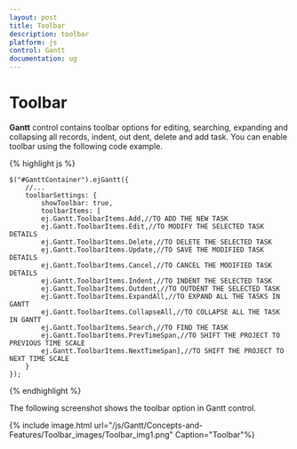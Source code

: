 ```yaml
---
layout: post
title: Toolbar
description: toolbar
platform: js
control: Gantt
documentation: ug
---
```


# Toolbar

**Gantt** control contains toolbar options for editing, searching, expanding and collapsing all records, indent, out dent, delete and add task. You can enable toolbar using the following code example.

{% highlight js %}


    $("#GanttContainer").ejGantt({
        //...
        toolbarSettings: { 
            showToolbar: true,
            toolbarItems: [
            ej.Gantt.ToolbarItems.Add,//TO ADD THE NEW TASK 
            ej.Gantt.ToolbarItems.Edit,//TO MODIFY THE SELECTED TASK DETAILS
            ej.Gantt.ToolbarItems.Delete,//TO DELETE THE SELECTED TASK
            ej.Gantt.ToolbarItems.Update,//TO SAVE THE MODIFIED TASK DETAILS
            ej.Gantt.ToolbarItems.Cancel,//TO CANCEL THE MODIFIED TASK DETAILS
            ej.Gantt.ToolbarItems.Indent,//TO INDENT THE SELECTED TASK 
            ej.Gantt.ToolbarItems.Outdent,//TO OUTDENT THE SELECTED TASK
            ej.Gantt.ToolbarItems.ExpandAll,//TO EXPAND ALL THE TASKS IN GANTT
            ej.Gantt.ToolbarItems.CollapseAll,//TO COLLAPSE ALL THE TASK IN GANTT
            ej.Gantt.ToolbarItems.Search,//TO FIND THE TASK
            ej.Gantt.ToolbarItems.PrevTimeSpan,//TO SHIFT THE PROJECT TO PREVIOUS TIME SCALE
            ej.Gantt.ToolbarItems.NextTimeSpan],//TO SHIFT THE PROJECT TO NEXT TIME SCALE
        }
    });


{% endhighlight %}



The following screenshot shows the toolbar option in Gantt control.

{% include image.html url="/js/Gantt/Concepts-and-Features/Toolbar_images/Toolbar_img1.png" Caption="Toolbar"%}

